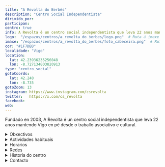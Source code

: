 ```yaml
---
title: "A Revolta do Berbês"
description: "Centro Social Independentista"
dirixido_por: 
participan:
centro: true
info: A Revolta é un centro social independentista que leva 22 anos mantendo Vigo en pé desde o traballo asociativo e cultural.
logo:  "/espazos/centros/a_revolta_do_berbes/logo.png"  # Ruta á imaxe do logo
imaxe: "/espazos/centros/a_revolta_do_berbes/foto_cabeceira.png"  # Ruta á imaxe de fondo
cor: "#1F7DBD"
localidade: "Vigo"
location:
  lat: 42.23936235256048
  lon: -8.727134803820913
type: "centro_social"
gotoCoords:
  lat: 42.240
  lon: -8.735
gotoZoom: 13
instagram: https://www.instagram.com/csrevolta
twitter:   https://x.com/cs_revolta
facebook:
web:
---
```

Fundado en 2003, A Revolta é un centro social independentista que leva 22 anos mantendo Vigo en pé desde o traballo asociativo e cultural.

<details>
  <summary>Obxectivos</summary>
  <ul>
    <li>Obxectivo 1</li>
    <li>Obxectivo 2</li>
    <li>Obxectivo 3</li>
  </ul>
</details>

<details>
  <summary>Actividades habituais</summary>
  <p>No Centro Social organizamos unha ampla variedade de actividades:</p>
  <ul>
    <li>Talleres</li>
    <li>Charlas</li>
    <li>Proxeccións</li>
    <li>Xuntanzas</li>
  </ul>
</details>

<details>
  <summary>Horarios</summary>
  <p>Os horarios habituais do centro son os seguintes:</p>
  <ul>
    <li><strong>Luns a venres:</strong> 16:00 - 21:00.</li>
    <li><strong>Sábados:</strong> 10:00 - 14:00 e 16:00 - 20:00.</li>
    <li><strong>Domingos:</strong> Pechado, excepto para eventos programados.</li>
  </ul>
</details>

<details>
  <summary>Redes</summary>
  <p>Coñécenos a través de:</p>
  <ul>
    <li>Instragram</li>
    <li>Twiter/X</li>
    <li>Facebook</li>
    <li>Bluesky</li>
  </ul>
</details>

<details>
  <summary>Historia do centro</summary>
  <p></p>
</details>

<details>
  <summary>Contacto</summary>
  <p>Podes contactar connosco a través de:</p>
  <ul>
    <li>Email: contacto@email.com</li>
    <li>Teléfono: 111 111 111</li>
    <li>Enderezo: - </li>
  </ul>
</details>
